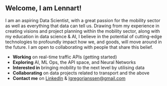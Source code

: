 ## Welcome, I am Lennart!

I am an aspiring Data Scientist, with a great passion for the mobility sector as well as everything that data can tell us.
Drawing from my experience in creating visions and project planning within the mobility sector, along with my education in data science & AI, I believe in the potential of cutting-edge technologies to profoundly impact how we, and goods, will move around in the future. I am open to collaborating with people that share this belief.

* **Working** on real-time traffic APIs (getting started)
* **Exploring** AI, ML Ops, the API space, and Neural Networks
* **Interested in** bringing mobility to the next level by utilising data
* **Collaborating** on data projects related to transport and the above
* **Contact me** on [LinkedIn](https://www.linkedin.com/in/lennijanssen/) & <lgregorjanssen@gmail.com>

